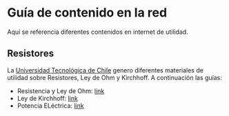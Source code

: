 # Guía de contenido en la red

Aquí se referencia diferentes contenidos en internet de utilidad. 

## Resistores
La <a href="https://portales.inacap.cl/" target="_blank">Universidad Tecnológica de Chile</a>
genero diferentes materiales de utilidad sobre Resistores, Ley de 
Ohm y Kirchhoff. A continuación las guías:
 * Resistencia y Ley de Ohm: [link](http://www.inacap.cl/web/material-apoyo-cedem/alumno/Electricidad/Redes-Electricas/AAI_ELSP01_GE3-RESISTENCIA-ELECTRICA.pdf)
 * Ley de Kirchhoff: [link](http://www.inacap.cl/web/material-apoyo-cedem/alumno/Electricidad/Electricidad-Aplicada-I/AAI_ELSP13_Guia-de-Ejercicios-Aula-N-3.pdf)
 * Potencia ELéctrica: [link](http://www.inacap.cl/web/material-apoyo-cedem/alumno/Electricidad/Redes-Electricas/AAI_ELSP01_GE5-POTENCIA-ELECTRICA.pdf)
 
 
